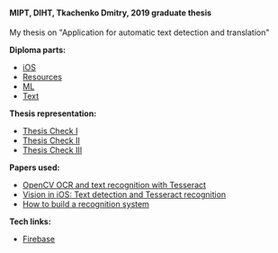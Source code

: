 #### MIPT, DIHT, Tkachenko Dmitry, 2019 graduate thesis
My thesis on "Application for automatic text detection and translation"

**Diploma parts:**
* [iOS](https://github.com/klabertants/mipt_thesis/tree/master/iOS/)
* [Resources](https://github.com/klabertants/mipt_thesis/tree/master/res/)
* [ML](https://github.com/klabertants/mipt_thesis/tree/master/ML/)
* [Text](https://github.com/klabertants/mipt_thesis/tree/master/Text/)

**Thesis representation:**
* [Thesis Check I](https://github.com/klabertants/mipt_thesis/tree/master/representation/Thesis%20Check%20(03.21.2019))
* [Thesis Check II](https://github.com/klabertants/mipt_thesis/tree/master/representation/Thesis%20Check%20(04.24.2019))
* [Thesis Check III](https://github.com/klabertants/mipt_thesis/tree/master/representation/Thesis%20Check%20(05.23.2019))

**Papers used:**
* [OpenCV OCR and text recognition with Tesseract](https://www.pyimagesearch.com/2018/09/17/opencv-ocr-and-text-recognition-with-tesseract/)
* [Vision in iOS: Text detection and Tesseract recognition](https://medium.com/flawless-app-stories/vision-in-ios-text-detection-and-tesseract-recognition-26bbcd735d8f)
* [How to build a recognition system](https://towardsdatascience.com/lecture-on-how-to-build-a-recognition-system-part-1-best-practices-46208e1ae591)

**Tech links:**
* [Firebase](https://console.firebase.google.com/u/3/project/speakthru-d756b/overview)
